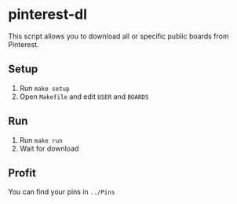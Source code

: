# pinterest-dl
This script allows you to download all or specific public boards from Pinterest.

## Setup
1. Run `make setup`
2. Open `Makefile` and edit `USER` and `BOARDS`


## Run
1. Run `make run`
2. Wait for download


## Profit
You can find your pins in `../Pins`
